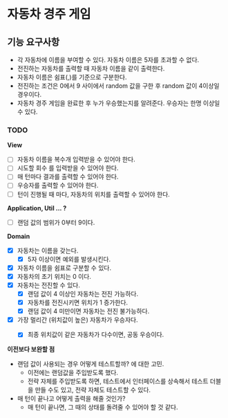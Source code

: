 # 자동차 경주 게임

## 기능 요구사항
- 각 자동차에 이름을 부여할 수 있다. 자동차 이름은 5자를 초과할 수 없다.
- 전진하는 자동차를 출력할 때 자동차 이름을 같이 출력한다.
- 자동차 이름은 쉼표(,)를 기준으로 구분한다.
- 전진하는 조건은 0에서 9 사이에서 random 값을 구한 후 random 값이 4이상일 경우이다.
- 자동차 경주 게임을 완료한 후 누가 우승했는지를 알려준다. 우승자는 한명 이상일 수 있다.

### TODO
**View**
- [ ] 자동차 이름을 복수개 입력받을 수 있어야 한다.
- [ ] 시도할 회수 를 입력받을 수 있어야 한다.
- [ ] 매 턴마다 결과를 출력할 수 있어야 한다.
- [ ] 우승자를 출력할 수 있어야 한다.
- [ ] 턴이 진행될 때 마다, 자동차의 위치를 출력할 수 있어야 한다.

**Application, Util ... ?**
- [ ] 랜덤 값의 범위가 0부터 9이다.

**Domain**
- [x] 자동차는 이름을 갖는다.
    - [x] 5자 이상이면 예외를 발생시킨다.
- [x] 자동차 이름을 쉼표로 구분할 수 있다.
- [x] 자동차의 초기 위치는 0 이다.
- [x] 자동차는 전진할 수 있다.
    - [x] 랜덤 값이 4 이상인 자동차는 전진 가능하다.
    - [x] 자동차를 전진시키면 위치가 1 증가한다.
    - [x] 랜덤 값이 4 미만이면 자동차는 전진 불가능하다.
- [x] 가장 멀리간 (위치값이 높은) 자동차가 우승자다.
  - [x] 최종 위치값이 같은 자동차가 다수이면, 공동 우승이다.


**이전보다 보완할 점**
- 랜덤 값이 사용되는 경우 어떻게 테스트할까? 에 대한 고민. 
  - 이전에는 랜덤값을 주입받도록 했다.
  - 전략 자체를 주입받도록 하면, 테스트에서 인터페이스를 상속해서 테스트 더블을 만들 수도 있고, 전략 자체도 테스트할 수 있다.
- 매 턴이 끝나고 어떻게 출력을 해줄 것인가?
  - 매 턴이 끝나면, 그 때의 상태를 돌려줄 수 있어야 할 것 같다.